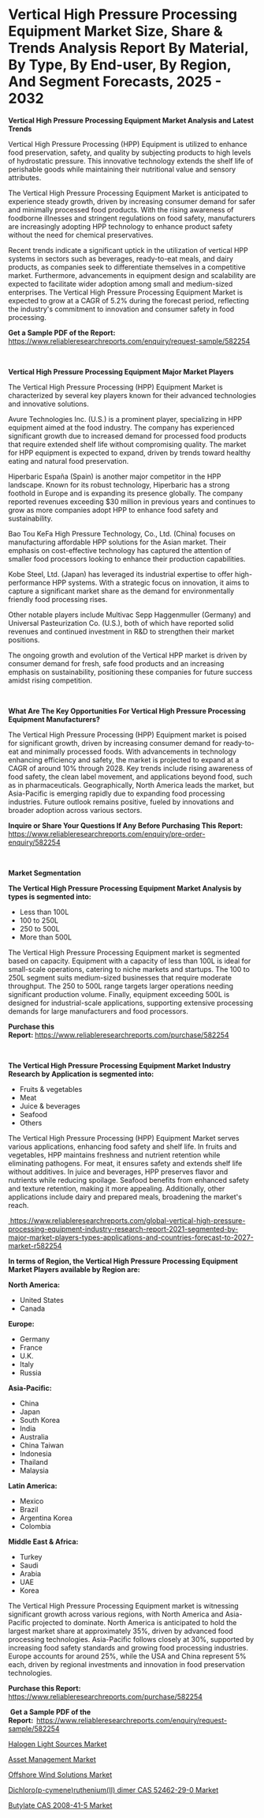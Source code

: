 <p><h1>Vertical High Pressure Processing Equipment Market Size, Share & Trends Analysis Report By Material, By Type, By End-user, By Region, And Segment Forecasts, 2025 - 2032</h1></p><p><strong>Vertical High Pressure Processing Equipment Market Analysis and Latest Trends</strong></p>
<p><p>Vertical High Pressure Processing (HPP) Equipment is utilized to enhance food preservation, safety, and quality by subjecting products to high levels of hydrostatic pressure. This innovative technology extends the shelf life of perishable goods while maintaining their nutritional value and sensory attributes. </p><p>The Vertical High Pressure Processing Equipment Market is anticipated to experience steady growth, driven by increasing consumer demand for safer and minimally processed food products. With the rising awareness of foodborne illnesses and stringent regulations on food safety, manufacturers are increasingly adopting HPP technology to enhance product safety without the need for chemical preservatives.</p><p>Recent trends indicate a significant uptick in the utilization of vertical HPP systems in sectors such as beverages, ready-to-eat meals, and dairy products, as companies seek to differentiate themselves in a competitive market. Furthermore, advancements in equipment design and scalability are expected to facilitate wider adoption among small and medium-sized enterprises. The Vertical High Pressure Processing Equipment Market is expected to grow at a CAGR of 5.2% during the forecast period, reflecting the industry's commitment to innovation and consumer safety in food processing.</p></p>
<p><strong>Get a Sample PDF of the Report:&nbsp;</strong> <a href="https://www.reliableresearchreports.com/enquiry/request-sample/582254?utm_campaign=16&utm_medium=2&utm_source=Github&utm_content=ia&utm_term=23032025&utm_id=vertical-high-pressure-processing-equipment">https://www.reliableresearchreports.com/enquiry/request-sample/582254</a></p>
<p>&nbsp;</p>
<p><strong>Vertical High Pressure Processing Equipment Major Market Players</strong></p>
<p><p>The Vertical High Pressure Processing (HPP) Equipment Market is characterized by several key players known for their advanced technologies and innovative solutions. </p><p>Avure Technologies Inc. (U.S.) is a prominent player, specializing in HPP equipment aimed at the food industry. The company has experienced significant growth due to increased demand for processed food products that require extended shelf life without compromising quality. The market for HPP equipment is expected to expand, driven by trends toward healthy eating and natural food preservation.</p><p>Hiperbaric España (Spain) is another major competitor in the HPP landscape. Known for its robust technology, Hiperbaric has a strong foothold in Europe and is expanding its presence globally. The company reported revenues exceeding $30 million in previous years and continues to grow as more companies adopt HPP to enhance food safety and sustainability.</p><p>Bao Tou KeFa High Pressure Technology, Co., Ltd. (China) focuses on manufacturing affordable HPP solutions for the Asian market. Their emphasis on cost-effective technology has captured the attention of smaller food processors looking to enhance their production capabilities.</p><p>Kobe Steel, Ltd. (Japan) has leveraged its industrial expertise to offer high-performance HPP systems. With a strategic focus on innovation, it aims to capture a significant market share as the demand for environmentally friendly food processing rises.</p><p>Other notable players include Multivac Sepp Haggenmuller (Germany) and Universal Pasteurization Co. (U.S.), both of which have reported solid revenues and continued investment in R&D to strengthen their market positions.</p><p>The ongoing growth and evolution of the Vertical HPP market is driven by consumer demand for fresh, safe food products and an increasing emphasis on sustainability, positioning these companies for future success amidst rising competition.</p></p>
<p>&nbsp;</p>
<p><strong>What Are The Key Opportunities For Vertical High Pressure Processing Equipment Manufacturers?</strong></p>
<p><p>The Vertical High Pressure Processing (HPP) Equipment market is poised for significant growth, driven by increasing consumer demand for ready-to-eat and minimally processed foods. With advancements in technology enhancing efficiency and safety, the market is projected to expand at a CAGR of around 10% through 2028. Key trends include rising awareness of food safety, the clean label movement, and applications beyond food, such as in pharmaceuticals. Geographically, North America leads the market, but Asia-Pacific is emerging rapidly due to expanding food processing industries. Future outlook remains positive, fueled by innovations and broader adoption across various sectors.</p></p>
<p><strong>Inquire or Share Your Questions If Any Before Purchasing This Report:</strong> <a href="https://www.reliableresearchreports.com/enquiry/pre-order-enquiry/582254?utm_campaign=16&utm_medium=2&utm_source=Github&utm_content=ia&utm_term=23032025&utm_id=vertical-high-pressure-processing-equipment">https://www.reliableresearchreports.com/enquiry/pre-order-enquiry/582254</a></p>
<p>&nbsp;</p>
<p><strong>Market Segmentation</strong></p>
<p><strong>The Vertical High Pressure Processing Equipment Market Analysis by types is segmented into:</strong></p>
<p><ul><li>Less than 100L</li><li>100 to 250L</li><li>250 to 500L</li><li>More than 500L</li></ul></p>
<p><p>The Vertical High Pressure Processing Equipment market is segmented based on capacity. Equipment with a capacity of less than 100L is ideal for small-scale operations, catering to niche markets and startups. The 100 to 250L segment suits medium-sized businesses that require moderate throughput. The 250 to 500L range targets larger operations needing significant production volume. Finally, equipment exceeding 500L is designed for industrial-scale applications, supporting extensive processing demands for large manufacturers and food processors.</p></p>
<p><strong>Purchase this Report:&nbsp;</strong><a href="https://www.reliableresearchreports.com/purchase/582254?utm_campaign=16&utm_medium=2&utm_source=Github&utm_content=ia&utm_term=23032025&utm_id=vertical-high-pressure-processing-equipment">https://www.reliableresearchreports.com/purchase/582254</a></p>
<p>&nbsp;</p>
<p><strong>The Vertical High Pressure Processing Equipment Market Industry Research by Application is segmented into:</strong></p>
<p><ul><li>Fruits & vegetables</li><li>Meat</li><li>Juice & beverages</li><li>Seafood</li><li>Others</li></ul></p>
<p><p>The Vertical High Pressure Processing (HPP) Equipment Market serves various applications, enhancing food safety and shelf life. In fruits and vegetables, HPP maintains freshness and nutrient retention while eliminating pathogens. For meat, it ensures safety and extends shelf life without additives. In juice and beverages, HPP preserves flavor and nutrients while reducing spoilage. Seafood benefits from enhanced safety and texture retention, making it more appealing. Additionally, other applications include dairy and prepared meals, broadening the market's reach.</p></p>
<p><a href="https://www.reliableresearchreports.com/global-vertical-high-pressure-processing-equipment-industry-research-report-2021-segmented-by-major-market-players-types-applications-and-countries-forecast-to-2027-market-r582254?utm_campaign=16&utm_medium=2&utm_source=Github&utm_content=ia&utm_term=23032025&utm_id=vertical-high-pressure-processing-equipment">&nbsp;https://www.reliableresearchreports.com/global-vertical-high-pressure-processing-equipment-industry-research-report-2021-segmented-by-major-market-players-types-applications-and-countries-forecast-to-2027-market-r582254</a></p>
<p><strong>In terms of Region, the Vertical High Pressure Processing Equipment Market Players available by Region are:</strong></p>
<p>
    <p> <strong> North America: </strong>
        <ul>
            <li>United States</li>
            <li>Canada</li>
        </ul>
        </p> 
    <p> <strong> Europe: </strong>
        <ul>
            <li>Germany</li>
            <li>France</li>
            <li>U.K.</li>
            <li>Italy</li>
            <li>Russia</li>
        </ul>
        </p> 
    <p> <strong> Asia-Pacific: </strong>
        <ul>
            <li>China</li>
            <li>Japan</li>
            <li>South Korea</li>
            <li>India</li>
            <li>Australia</li>
            <li>China Taiwan</li>
            <li>Indonesia</li>
            <li>Thailand</li>
            <li>Malaysia</li>
        </ul>
        </p> 
    <p> <strong> Latin America: </strong>
        <ul>
            <li>Mexico</li>
            <li>Brazil</li>
            <li>Argentina Korea</li>
            <li>Colombia</li>
        </ul>
        </p> 
    <p> <strong> Middle East & Africa: </strong>
        <ul>
            <li>Turkey</li>
            <li>Saudi</li>
            <li>Arabia</li>
            <li>UAE</li>
            <li>Korea</li>
        </ul>
    </p>
    </p>
<p><p>The Vertical High Pressure Processing Equipment market is witnessing significant growth across various regions, with North America and Asia-Pacific projected to dominate. North America is anticipated to hold the largest market share at approximately 35%, driven by advanced food processing technologies. Asia-Pacific follows closely at 30%, supported by increasing food safety standards and growing food processing industries. Europe accounts for around 25%, while the USA and China represent 5% each, driven by regional investments and innovation in food preservation technologies.</p></p>
<p><strong>Purchase this Report: </strong><a href="https://www.reliableresearchreports.com/purchase/582254?utm_campaign=16&utm_medium=2&utm_source=Github&utm_content=ia&utm_term=23032025&utm_id=vertical-high-pressure-processing-equipment">https://www.reliableresearchreports.com/purchase/582254</a></p>
<p>&nbsp;<strong>Get a Sample PDF of the Report:&nbsp;&nbsp;</strong><a href="https://www.reliableresearchreports.com/enquiry/request-sample/582254?utm_campaign=16&utm_medium=2&utm_source=Github&utm_content=ia&utm_term=23032025&utm_id=vertical-high-pressure-processing-equipment">https://www.reliableresearchreports.com/enquiry/request-sample/582254</a></p>
<p><strong></strong></p>
<p><p><a href="https://github.com/bhuraoutenc8/Market-Research-Report-List-1/blob/main/halogen-light-sources-market.md?utm_campaign=16&utm_medium=2&utm_source=Github&utm_content=ia&utm_term=23032025&utm_id=vertical-high-pressure-processing-equipment">Halogen Light Sources Market</a></p><p><a href="https://github.com/thanenegenqa/Market-Research-Report-List-1/blob/main/asset-management-market.md?utm_campaign=16&utm_medium=2&utm_source=Github&utm_content=ia&utm_term=23032025&utm_id=vertical-high-pressure-processing-equipment">Asset Management Market</a></p><p><a href="https://github.com/lelkohydesyj/Market-Research-Report-List-1/blob/main/offshore-wind-solutions-market.md?utm_campaign=16&utm_medium=2&utm_source=Github&utm_content=ia&utm_term=23032025&utm_id=vertical-high-pressure-processing-equipment">Offshore Wind Solutions Market</a></p><p><a href="https://github.com/cezilfinerv9/Market-Research-Report-List-1/blob/main/dichlorop-cymenerutheniumii-dimer-cas-52462-29-0-market.md?utm_campaign=16&utm_medium=2&utm_source=Github&utm_content=ia&utm_term=23032025&utm_id=vertical-high-pressure-processing-equipment">Dichloro(p-cymene)ruthenium(II) dimer CAS 52462-29-0 Market</a></p><p><a href="https://github.com/syskamazucqa/Market-Research-Report-List-1/blob/main/butylate-cas-2008-41-5-market.md?utm_campaign=16&utm_medium=2&utm_source=Github&utm_content=ia&utm_term=23032025&utm_id=vertical-high-pressure-processing-equipment">Butylate CAS 2008-41-5 Market</a></p></p>